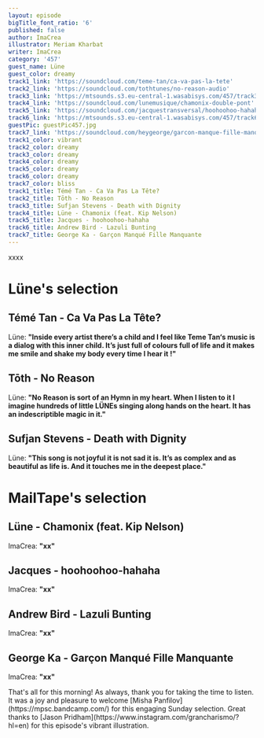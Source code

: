 ```yaml
---
layout: episode
bigTitle_font_ratio: '6'
published: false
author: ImaCrea
illustrator: Meriam Kharbat
writer: ImaCrea
category: '457'
guest_name: Lüne
guest_color: dreamy
track1_link: 'https://soundcloud.com/teme-tan/ca-va-pas-la-tete'
track2_link: 'https://soundcloud.com/tothtunes/no-reason-audio'
track3_link: 'https://mtsounds.s3.eu-central-1.wasabisys.com/457/track3.mp3'
track4_link: 'https://soundcloud.com/lunemusique/chamonix-double-pont'
track5_link: 'https://soundcloud.com/jacquestransversal/hoohoohoo-hahaha'
track6_link: 'https://mtsounds.s3.eu-central-1.wasabisys.com/457/track6.mp3'
guestPic: guestPic457.jpg
track7_link: 'https://soundcloud.com/heygeorge/garcon-manque-fille-manquante'
track1_color: vibrant
track2_color: dreamy
track3_color: dreamy
track4_color: dreamy
track5_color: dreamy
track6_color: dreamy
track7_color: bliss
track1_title: Témé Tan - Ca Va Pas La Tête?
track2_title: Tōth - No Reason
track3_title: Sufjan Stevens - Death with Dignity
track4_title: Lüne - Chamonix (feat. Kip Nelson)
track5_title: Jacques - hoohoohoo-hahaha
track6_title: Andrew Bird - Lazuli Bunting
track7_title: George Ka - Garçon Manqué Fille Manquante
---
```

<p id="introduction">xxxx
</p>

# Lüne's selection

## Témé Tan - Ca Va Pas La Tête?
Lüne: **"**Inside every artist there’s a child and I feel like Teme Tan‘s music is a dialog with this inner child. It’s just full of colours full of life and it makes me smile and shake my body every time I hear it !**"**

## Tōth - No Reason
Lüne: **"**No Reason is sort of an Hymn in my heart. When I listen to it I imagine hundreds of little LÜNEs singing along hands on the heart. It has an indescriptible magic in it.**"**

## Sufjan Stevens - Death with Dignity
Lüne: **"**This song is not joyful it is not sad it is. It’s as complex and as beautiful as life is. And it touches me in the deepest place.**"**

# MailTape's selection

## Lüne - Chamonix (feat. Kip Nelson)
ImaCrea: **"**xx**"**

## Jacques - hoohoohoo-hahaha
ImaCrea: **"**xx**"**

## Andrew Bird - Lazuli Bunting
ImaCrea: **"**xx**"**

## George Ka - Garçon Manqué Fille Manquante 
ImaCrea: **"**xx**"** 

<p id="outroduction">That's all for this morning! As always, thank you for taking the time to listen. It was a joy and pleasure to welcome [Misha Panfilov](https://mpsc.bandcamp.com/) for this engaging Sunday selection. Great thanks to [Jason Pridham](https://www.instagram.com/grancharismo/?hl=en) for this episode's vibrant illustration.
</p>
